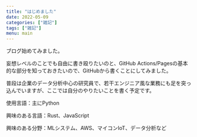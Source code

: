 ```yaml
---
title: "はじめました"
date: 2022-05-09
categories: ["雑記"]
tags: ["雑記"]
menu: main
---
```


ブログ始めてみました。

妄想レベルのことでも自由に書き殴りたいのと、GitHub Actions/Pagesの基本的な部分を知っておきたいので、GitHubから書くことにしてみました。

普段は企業のデータ分析中心の研究員で、若干エンジニア風な業務にも足を突っ込んでいますが、ここでは自分のやりたいことを書く予定です。


使用言語：主にPython

興味のある言語：Rust、JavaScript

興味のある分野：MLシステム、AWS、マイコンIoT、データ分析など
